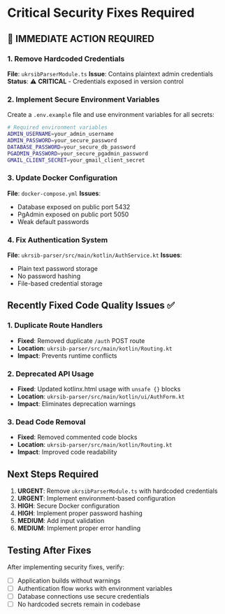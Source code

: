 # Critical Security Fixes Required

## 🚨 IMMEDIATE ACTION REQUIRED

### 1. Remove Hardcoded Credentials
**File**: `ukrsibParserModule.ts`
**Issue**: Contains plaintext admin credentials
**Status**: ⚠️ **CRITICAL** - Credentials exposed in version control

### 2. Implement Secure Environment Variables
Create a `.env.example` file and use environment variables for all secrets:

```bash
# Required environment variables
ADMIN_USERNAME=your_admin_username
ADMIN_PASSWORD=your_secure_password
DATABASE_PASSWORD=your_secure_db_password
PGADMIN_PASSWORD=your_secure_pgadmin_password
GMAIL_CLIENT_SECRET=your_gmail_client_secret
```

### 3. Update Docker Configuration
**File**: `docker-compose.yml`
**Issues**:
- Database exposed on public port 5432
- PgAdmin exposed on public port 5050
- Weak default passwords

### 4. Fix Authentication System
**File**: `ukrsib-parser/src/main/kotlin/AuthService.kt`
**Issues**:
- Plain text password storage
- No password hashing
- File-based credential storage

## Recently Fixed Code Quality Issues ✅

### 1. Duplicate Route Handlers
- **Fixed**: Removed duplicate `/auth` POST route
- **Location**: `ukrsib-parser/src/main/kotlin/Routing.kt`
- **Impact**: Prevents runtime conflicts

### 2. Deprecated API Usage
- **Fixed**: Updated kotlinx.html usage with `unsafe {}` blocks
- **Location**: `ukrsib-parser/src/main/kotlin/ui/AuthForm.kt`
- **Impact**: Eliminates deprecation warnings

### 3. Dead Code Removal
- **Fixed**: Removed commented code blocks
- **Location**: `ukrsib-parser/src/main/kotlin/Routing.kt`
- **Impact**: Improved code readability

## Next Steps Required

1. **URGENT**: Remove `ukrsibParserModule.ts` with hardcoded credentials
2. **URGENT**: Implement environment-based configuration
3. **HIGH**: Secure Docker configuration
4. **HIGH**: Implement proper password hashing
5. **MEDIUM**: Add input validation
6. **MEDIUM**: Implement proper error handling

## Testing After Fixes

After implementing security fixes, verify:
- [ ] Application builds without warnings
- [ ] Authentication flow works with environment variables
- [ ] Database connections use secure credentials
- [ ] No hardcoded secrets remain in codebase